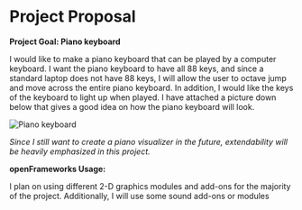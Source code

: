 # Project Proposal

**Project Goal: Piano keyboard**  

I would like to make a piano keyboard that can be played by a computer keyboard.
I want the piano keyboard to have all 88 keys, and since a standard laptop does
not have 88 keys, I will allow the user to octave jump and move across the entire
piano keyboard. In addition, I would like the keys of the keyboard to light up
when played. I have attached a picture down below that gives a good idea on
how the piano keyboard will look.  

![Piano keyboard](Piano.png)

*Since I still want to create a piano visualizer in the future, extendability will
be heavily emphasized in this project.*

**openFrameworks Usage:**  

I plan on using different 2-D graphics modules and add-ons for the majority of
the project. Additionally, I will use some sound add-ons or modules
